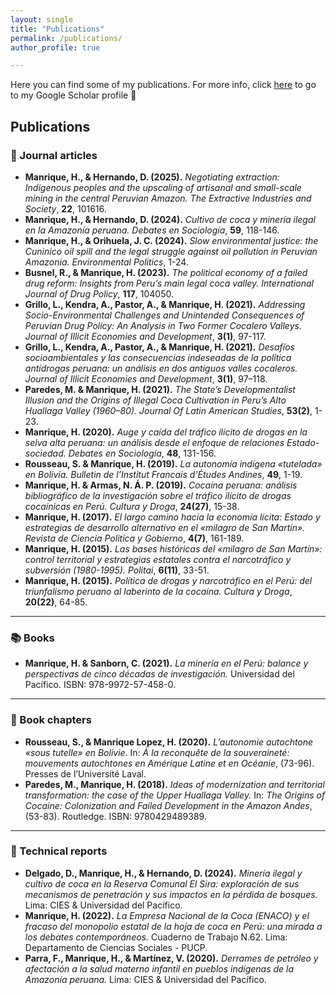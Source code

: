 ```yaml
---
layout: single
title: "Publications"
permalink: /publications/
author_profile: true

---
```


Here you can find some of my publications. For more info, click [here](https://scholar.google.com/citations?user=6iDYX1AAAAAJ&hl=en) to go to my Google Scholar profile 🙂

## Publications

### 📃 Journal articles
- **Manrique, H., & Hernando, D. (2025).** *Negotiating extraction: Indigenous peoples and the upscaling of artisanal and small-scale mining in the central Peruvian Amazon.* *The Extractive Industries and Society*, **22**, 101616.
- **Manrique, H., & Hernando, D. (2024).** *Cultivo de coca y minería ilegal en la Amazonía peruana.* *Debates en Sociología*, **59**, 118-146.
- **Manrique, H., & Orihuela, J. C. (2024).** *Slow environmental justice: the Cuninico oil spill and the legal struggle against oil pollution in Peruvian Amazonia.* *Environmental Politics*, 1-24.
- **Busnel, R., & Manrique, H. (2023).** *The political economy of a failed drug reform: Insights from Peru’s main legal coca valley.* *International Journal of Drug Policy*, **117**, 104050.
- **Grillo, L., Kendra, A., Pastor, A., & Manrique, H. (2021).** *Addressing Socio-Environmental Challenges and Unintended Consequences of Peruvian Drug Policy: An Analysis in Two Former Cocalero Valleys.* *Journal of Illicit Economies and Development*, **3(1)**, 97-117.
- **Grillo, L., Kendra, A., Pastor, A., & Manrique, H. (2021).** *Desafíos socioambientales y las consecuencias indeseadas de la política antidrogas peruana: un análisis en dos antiguos valles cocaleros.* *Journal of Illicit Economies and Development*, **3(1)**, 97–118.
- **Paredes, M. & Manrique, H. (2021).** *The State’s Developmentalist Illusion and the Origins of Illegal Coca Cultivation in Peru’s Alto Huallaga Valley (1960–80).* *Journal Of Latin American Studies*, **53(2)**, 1-23.
- **Manrique, H. (2020).** *Auge y caída del tráfico ilícito de drogas en la selva alta peruana: un análisis desde el enfoque de relaciones Estado-sociedad.* *Debates en Sociología*, **48**, 131-156.
- **Rousseau, S. & Manrique, H. (2019).** *La autonomía indígena «tutelada» en Bolivia.* *Bulletin de l’Institut Francais d’Études Andines*, **49**, 1-19.
- **Manrique, H. & Armas, N. Á. P. (2019).** *Cocaína peruana: análisis bibliográfico de la investigación sobre el tráfico ilícito de drogas cocaínicas en Perú.* *Cultura y Droga*, **24(27)**, 15-38.
- **Manrique, H. (2017).** *El largo camino hacia la economía lícita: Estado y estrategias de desarrollo alternativo en el «milagro de San Martín».* *Revista de Ciencia Politica y Gobierno*, **4(7)**, 161-189.
- **Manrique, H. (2015).** *Las bases históricas del «milagro de San Martín»: control territorial y estrategias estatales contra el narcotráfico y subversión (1980-1995).* *Politai*, **6(11)**, 33-51.
- **Manrique, H. (2015).** *Política de drogas y narcotráfico en el Perú: del triunfalismo peruano al laberinto de la cocaína.* *Cultura y Droga*, **20(22)**, 64-85.


---

### 📚 Books
- **Manrique, H. & Sanborn, C. (2021).** *La minería en el Perú: balance y perspectivas de cinco décadas de investigación.* Universidad del Pacífico. ISBN: 978-9972-57-458-0.

---

### 📖 Book chapters
- **Rousseau, S., & Manrique Lopez, H. (2020).** *L’autonomie autochtone «sous tutelle» en Bolivie.* In: *À la reconquête de la souveraineté: mouvements autochtones en Amérique Latine et en Océanie*, (73-96). Presses de l’Université Laval.
- **Paredes, M., Manrique, H. (2018).** *Ideas of modernization and territorial transformation: the case of the Upper Huallaga Valley.* In: *The Origins of Cocaine: Colonization and Failed Development in the Amazon Andes*, (53-83). Routledge. ISBN: 9780429489389.

---

### 📑 Technical reports
- **Delgado, D., Manrique, H., & Hernando, D. (2024).** *Minería ilegal y cultivo de coca en la Reserva Comunal El Sira: exploración de sus mecanismos de penetración y sus impactos en la pérdida de bosques.* Lima: CIES & Universidad del Pacífico.
- **Manrique, H. (2022).** *La Empresa Nacional de la Coca (ENACO) y el fracaso del monopolio estatal de la hoja de coca en Perú: una mirada a los debates contemporáneos.* Cuaderno de Trabajo N.62. Lima: Departamento de Ciencias Sociales - PUCP.
- **Parra, F., Manrique, H., & Martínez, V. (2020).** *Derrames de petróleo y afectación a la salud materno infantil en pueblos indígenas de la Amazonía peruana.* Lima: CIES & Universidad del Pacífico.
